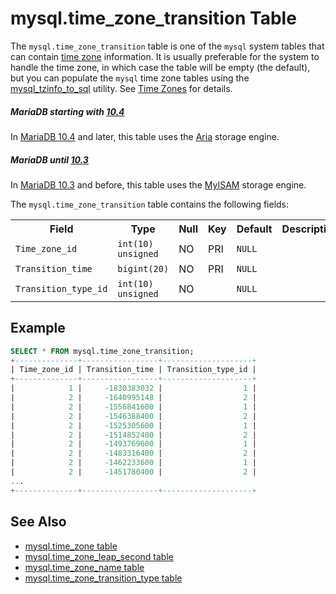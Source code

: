 # mysql.time_zone_transition Table

The `mysql.time_zone_transition` table is one of the `mysql` system tables that can contain [time zone](/columns-storage-engines-and-plugins/data-types/string-data-types/character-sets/internationalization-and-localization/time-zones/) information. It is usually preferable for the system to handle the time zone, in which case the table will be empty (the default), but you can populate the `mysql` time zone tables using the [mysql_tzinfo_to_sql](/clients-utilities/mysql_tzinfo_to_sql/) utility. See [Time Zones](/columns-storage-engines-and-plugins/data-types/string-data-types/character-sets/internationalization-and-localization/time-zones/) for details.

##### MariaDB starting with [10.4](/kb/en/what-is-mariadb-104/)

In [MariaDB 10.4](/kb/en/what-is-mariadb-104/) and later, this table uses the [Aria](/columns-storage-engines-and-plugins/storage-engines/aria/) storage engine.

##### MariaDB until [10.3](/kb/en/what-is-mariadb-103/)

In [MariaDB 10.3](/kb/en/what-is-mariadb-103/) and before, this table uses the [MyISAM](/columns-storage-engines-and-plugins/storage-engines/myisam-storage-engine/) storage engine.

The `mysql.time_zone_transition` table contains the following fields:

<table><tbody><tr><th>Field</th><th>Type</th><th>Null</th><th>Key</th><th>Default</th><th>Description</th></tr>
<tr><td><code>Time_zone_id</code></td><td><code>int(10) unsigned</code></td><td>NO</td><td>PRI</td><td><code>NULL</code></td><td></td></tr>
<tr><td><code>Transition_time</code></td><td><code>bigint(20)</code></td><td>NO</td><td>PRI</td><td><code>NULL</code></td><td></td></tr>
<tr><td><code>Transition_type_id</code></td><td><code>int(10) unsigned</code></td><td>NO</td><td></td><td><code>NULL</code></td><td></td></tr>
</tbody></table>

## Example

```sql
SELECT * FROM mysql.time_zone_transition;
+--------------+-----------------+--------------------+
| Time_zone_id | Transition_time | Transition_type_id |
+--------------+-----------------+--------------------+
|            1 |     -1830383032 |                  1 |
|            2 |     -1640995148 |                  2 |
|            2 |     -1556841600 |                  1 |
|            2 |     -1546388400 |                  2 |
|            2 |     -1525305600 |                  1 |
|            2 |     -1514852400 |                  2 |
|            2 |     -1493769600 |                  1 |
|            2 |     -1483316400 |                  2 |
|            2 |     -1462233600 |                  1 |
|            2 |     -1451780400 |                  2 |
...
+--------------+-----------------+--------------------+
```

## See Also

- [mysql.time_zone table](/sql-statements-structure/sql-statements/administrative-sql-statements/system-tables/the-mysql-database-tables/mysqltime_zone-table/)
- [mysql.time_zone_leap_second table](/sql-statements-structure/sql-statements/administrative-sql-statements/system-tables/the-mysql-database-tables/mysqltime_zone_leap_second-table/)
- [mysql.time_zone_name table](/sql-statements-structure/sql-statements/administrative-sql-statements/system-tables/the-mysql-database-tables/mysqltime_zone_name-table/)
- [mysql.time_zone_transition_type table](/sql-statements-structure/sql-statements/administrative-sql-statements/system-tables/the-mysql-database-tables/mysqltime_zone_transition_type-table/)